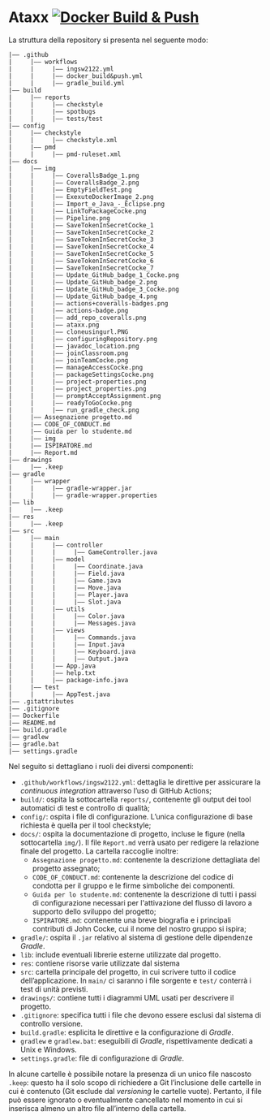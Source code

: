 # Ataxx [![Docker Build & Push](https://github.com/softeng2324-inf-uniba/progetto-cocke/actions/workflows/docker_build&push.yml/badge.svg)](https://github.com/softeng2324-inf-uniba/progetto-cocke/actions/workflows/docker_build&push.yml)

La struttura della repository si presenta nel seguente modo:

```plaintext
|–– .github
|     |–– workflows
|     |     |–– ingsw2122.yml
|     |     |–– docker_build&push.yml
|     |     |–– gradle_build.yml
|–– build
|     |–– reports
|     |     |–– checkstyle
|     |     |–– spotbugs
|     |     |–– tests/test
|–– config
|     |–– checkstyle
|     |     |–– checkstyle.xml
|     |–– pmd
|     |     |–– pmd-ruleset.xml
|–– docs
|     |–– img
|     |     |–– CoverallsBadge_1.png
|     |     |–– CoverallsBadge_2.png
|     |     |–– EmptyFieldTest.png
|     |     |–– ExexuteDockerImage_2.png
|     |     |–– Import_e_Java_-_Eclipse.png
|     |     |–– LinkToPackageCocke.png
|     |     |–– Pipeline.png
|     |     |–– SaveTokenInSecretCocke_1
|     |     |–– SaveTokenInSecretCocke_2
|     |     |–– SaveTokenInSecretCocke_3
|     |     |–– SaveTokenInSecretCocke_4
|     |     |–– SaveTokenInSecretCocke_5
|     |     |–– SaveTokenInSecretCocke_6
|     |     |–– SaveTokenInSecretCocke_7
|     |     |–– Update_GitHub_badge_1_Cocke.png
|     |     |–– Update_GitHub_badge_2.png
|     |     |–– Update_GitHub_badge_3_Cocke.png
|     |     |–– Update_GitHub_badge_4.png
|     |     |–– actions+coveralls-badges.png
|     |     |–– actions-badge.png
|     |     |–– add_repo_coveralls.png
|     |     |–– ataxx.png
|     |     |–– cloneusingurl.PNG
|     |     |–– configuringRepository.png
|     |     |–– javadoc_location.png
|     |     |–– joinClassroom.png
|     |     |–– joinTeamCocke.png
|     |     |–– manageAccessCocke.png
|     |     |–– packageSettingsCocke.png
|     |     |–– project-properties.png
|     |     |–– project_properties.png
|     |     |–– promptAcceptAssignment.png
|     |     |–– readyToGoCocke.png
|     |     |–– run_gradle_check.png
|     |–– Assegnazione progetto.md
|     |–– CODE_OF_CONDUCT.md
|     |–– Guida per lo studente.md
|     |–– img
|     |–– ISPIRATORE.md
|     |–– Report.md
|–– drawings
|     |–– .keep
|–– gradle
|     |–– wrapper
|     |     |–– gradle-wrapper.jar
|     |     |–– gradle-wrapper.properties
|–– lib
|     |–– .keep
|–– res
|     |–– .keep
|–– src
|     |–– main
|     |     |–– controller
|     |     |     |–– GameController.java
|     |     |–– model
|     |     |     |–– Coordinate.java
|     |     |     |–– Field.java
|     |     |     |–– Game.java
|     |     |     |–– Move.java
|     |     |     |–– Player.java
|     |     |     |–– Slot.java
|     |     |–– utils
|     |     |     |–– Color.java
|     |     |     |–– Messages.java
|     |     |–– views
|     |     |     |–– Commands.java
|     |     |     |–– Input.java
|     |     |     |–– Keyboard.java
|     |     |     |–– Output.java
|     |     |–– App.java
|     |     |–– help.txt
|     |     |–– package-info.java
|     |–– test
|     |     |–– AppTest.java
|–– .gitattributes
|–– .gitignore
|–– Dockerfile
|–– README.md
|–– build.gradle
|–– gradlew
|–– gradle.bat
|–– settings.gradle
```

Nel seguito si dettagliano i ruoli dei diversi componenti:

- `.github/workflows/ingsw2122.yml`: dettaglia le direttive per assicurare la *continuous integration* attraverso l’uso di GitHub Actions;
- `build/`: ospita la sottocartella `reports/`, contenente gli output dei tool automatici di test e controllo di qualità;
- `config/`: ospita i file di configurazione. L’unica configurazione di base richiesta è quella per il tool checkstyle;
- `docs/`: ospita la documentazione di progetto, incluse le figure (nella sottocartella `img/`).
  Il file `Report.md` verrà usato per redigere la relazione finale del progetto.
  La cartella raccoglie inoltre:
  - `Assegnazione progetto.md`: contenente la descrizione dettagliata del progetto assegnato;
  - `CODE_OF_CONDUCT.md`: contenente la descrizione del codice di condotta per il gruppo e le firme simboliche dei componenti.
  - `Guida per lo studente.md`: contenente la descrizione di tutti i passi di configurazione necessari per l'attivazione del flusso di lavoro a supporto dello sviluppo del progetto;
  - `ISPIRATORE.md`: contenente una breve biografia e i principali contributi di John Cocke, cui il nome del nostro gruppo si ispira;
- `gradle/`: ospita il `.jar` relativo al sistema di gestione delle dipendenze *Gradle*.
- `lib`: include eventuali librerie esterne utilizzate dal progetto.
- `res`: contiene risorse varie utilizzate dal sistema
- `src`: cartella principale del progetto, in cui scrivere tutto il codice dell’applicazione. In `main/` ci saranno i file sorgente e `test/` conterrà i test di unità previsti.
- `drawings/`: contiene tutti i diagrammi UML usati per descrivere il progetto.
- `.gitignore`: specifica tutti i file che devono essere esclusi dal sistema di controllo versione.
- `build.gradle`: esplicita le direttive e la configurazione di *Gradle*.
- `gradlew` e `gradlew.bat`: eseguibili di *Gradle*, rispettivamente dedicati a Unix e Windows.
- `settings.gradle`: file di configurazione di *Gradle*.

In alcune cartelle è possibile notare la presenza di un unico file nascosto `.keep`: questo ha il solo scopo di richiedere a Git l’inclusione delle cartelle in cui è contenuto (Git esclude dal *versioning* le cartelle vuote). Pertanto, il file può essere ignorato o eventualmente cancellato nel momento in cui si inserisca almeno un altro file all’interno della cartella.
